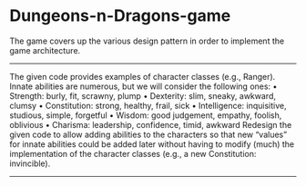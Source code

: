 # Dungeons-n-Dragons-game
The game covers up the various design pattern in order to implement the game architecture.

*********************************
The given code provides examples of character classes (e.g., Ranger). Innate abilities are numerous, but we will consider the following ones:
•	Strength: burly, fit, scrawny, plump
•	Dexterity: slim, sneaky, awkward, clumsy
•	Constitution: strong, healthy, frail, sick
•	Intelligence: inquisitive, studious, simple, forgetful
•	Wisdom: good judgement, empathy, foolish, oblivious
•	Charisma: leadership, confidence, timid, awkward
Redesign the given code to allow adding abilities to the characters so that new “values” for innate abilities could be added later without having to modify (much) the implementation of the character classes (e.g., a new Constitution: invincible). 

**********************************
